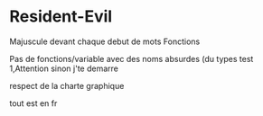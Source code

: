 # Resident-Evil

 Majuscule devant chaque debut de mots Fonctions 
 
 Pas de fonctions/variable avec des noms absurdes (du types test 1,Attention sinon j'te demarre 
 
 respect de la charte graphique 
 
 tout est en fr 
